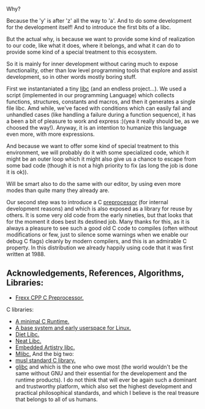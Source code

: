 Why?

Because the 'y' is after 'z' all the way to 'a'. And to do some development for
the development itself! And to introduce the first bits of a libc.

But the actual why, is because we want to provide some kind of realization to our
code, like what it does, where it belongs, and what it can do to provide some
kind of a special treatment to this ecosystem.

So it is mainly for inner development without caring much to expose functionality,
other than low level programming tools that explore and assist development, so
in other words mostly boring stuff.

First we instantaniated a tiny [libc](libc/README.md) (and an endless project...).
We used a script (implemented in our programming Language) which collects functions,
structures, constants and macros, and then it generates a single file libc. Amd while, we've
faced with conditions which can easily fail and unhandled cases (like handling
a failure during a function sequence), it has a been a bit of pleasure to work
and express :)(yea it really should be, as we choosed the way!). Anyway, it is
an intention to humanize this language even more, with more expressions.

And because we want to offer some kind of special treatment to this environment,
we will probably do it with some specialized code, which it might be an outer loop
which it might also give us a chance to escape from some bad code (though it is
not a high priority to fix (as long the job is done it is ok)).

Will be smart also to do the same with our editor, by using even more modes than
quite many they already are.

Our second step was to introduce a C [preprocessor](lib/fcpp/README) (for internal development reasons)
and which is also exposed as a library for reuse by others. It is some very old
code from the early nineties, but that looks that for the moment it does best its
destined job. Many thanks for this, as it is always a pleasure to see such a good
old C code to compiles (often without modifications or few, just to silence some
warnings when we enable our debug C flags) cleanly by modern compilers, and this is
an admirable C property. In this distribution we already happily using code that
it was first written at 1988.

## Acknowledgements, References, Algorithms, Libraries:

* [Frexx CPP C Preprocessor.](http://daniel.haxx.se/projects/fcpp)

C libraries:
* [A minimal C Runtime.](https://github.com/lpsantil/rt0)
* [A base system and early userspace for Linux.](https://github.com/arsv/minibase)
* [Diet Libc.](http://www.fefe.de/dietlibc)
* [Neat Libc.](https://github.com/aligrudi/neatlibc)
* [Embedded Artistry libc.](https://github.com/embeddedartistry/libc)
* [Mlibc.](https://github.com/managarm/mlibc)
And the big two:
* [musl standard C library.](https://musl.libc.org)
* [glibc](https://www.gnu.org/software/libc/) and which is the one who owe most (the world wouldn't be the same without GNU and their essential for the developement and the runtime products). I do not think that will ever be again such a dominant and trustworthy platform, which also set the highest development and practical philosophical standards, and which I believe is the real treasure that belongs to all of us humans.
